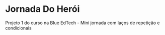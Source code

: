 # Jornada Do Herói
Projeto 1 do curso na Blue EdTech - Mini jornada com laços de repetição e condicionais
